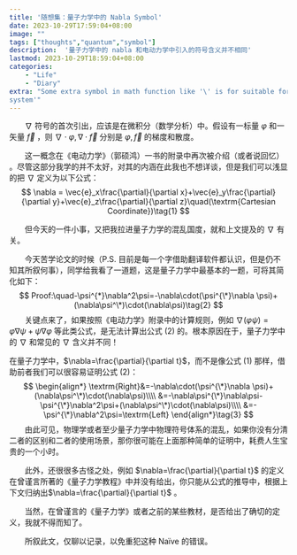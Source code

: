 ```yaml
---
title: '随想集：量子力学中的 Nabla Symbol'
date: 2023-10-29T17:59:04+08:00
image: ""
tags: ["thoughts","quantum","symbol"]
description:  '量子力学中的 nabla 和电动力学中引入的符号含义并不相同'
lastmod: 2023-10-29T18:59:04+08:00
categories: 	
    - "Life"
    - "Diary"
extra: "Some extra symbol in math function like '\' is for suitable for blog 
system'"
---
```






&emsp;&emsp;$\nabla$ 符号的首次引出，应该是在微积分（数学分析）中。假设有一标量 $\varphi$ 和一矢量 $\vec{f}$ ，则 $\nabla\cdot\varphi , \nabla\cdot\vec{f}$ 分别是 $\varphi, \vec{f}$ 的梯度和散度。

&emsp;&emsp;这一概念在《电动力学》（郭硕鸿）一书的附录中再次被介绍（或者说回忆） 。尽管这部分我学的并不太好，对其的内涵在此我也不想详谈，但是我们可以浅显的把 $\nabla$ 定义为以下公式：
$$
\nabla = \vec{e}_x\frac{\partial}{\partial x}+\vec{e}_y\frac{\partial}{\partial y}+\vec{e}_z\frac{\partial}{\partial z}\quad(\textrm{Cartesian Coordinate})\tag{1}
$$


&emsp;&emsp;但今天的一件小事，又把我拉进量子力学的混乱国度，就和上文提及的 $\nabla$ 有关。

&emsp;&emsp;今天苦学论文的时候（P.S. 目前是每一个字借助翻译软件都认识，但是仍不知其所叙何事），同学给我看了一道题，这是量子力学中最基本的一题，可将其简化如下：
$$
Proof:\quad-\psi^{*}\nabla^2\psi=-\nabla\cdot(\psi^{\*}\nabla \psi)+(\nabla\psi^\*)\cdot(\nabla\psi)\tag{2}
$$
&emsp;&emsp;关键点来了，如果按照《电动力学》附录中的计算规则，例如 $\nabla(\varphi\psi)=\varphi\nabla\psi+\psi\nabla\varphi$ 等此类公式，是无法计算出公式 (2) 的。根本原因在于，量子力学中的 $\nabla$ 和常见的 $\nabla$ 含义并不同！

在量子力学中，$\nabla=\frac{\partial}{\partial t}$，而不是像公式 (1) 那样，借助前者我们可以很容易证明公式 (2)：
$$
\begin{align*}
\textrm{Right}&=-\nabla\cdot(\psi^{\*}\nabla \psi)+(\nabla\psi^\*)\cdot(\nabla\psi)\\\\
&=-\nabla\psi^{\*}\nabla\psi-\psi^{\*}\nabla^2\psi+(\nabla\psi^\*)\cdot(\nabla\psi)\\\\
&=-\psi^{\*}\nabla^2\psi=\textrm{Left}
\end{align*}\tag{3}
$$
&emsp;&emsp;由此可见，物理学或者至少量子力学中物理符号体系的混乱，如果你没有分清二者的区别和二者的使用场景，那你很可能在上面那种简单的证明中，耗费人生宝贵的一个小时。

&emsp;&emsp;此外，还很很多古怪之处，例如 $\nabla=\frac{\partial}{\partial t}$ 的定义在曾谨言所著的《量子力学教程》中并没有给出，你只能从公式的推导中，根据上下文归纳出$\nabla=\frac{\partial}{\partial t}$ 。

&emsp;&emsp;当然，在曾谨言的《量子力学》或者之前的某些教材，是否给出了确切的定义，我就不得而知了。

&emsp;&emsp;所叙此文，仅聊以记录，以免重犯这种 Naïve 的错误。

